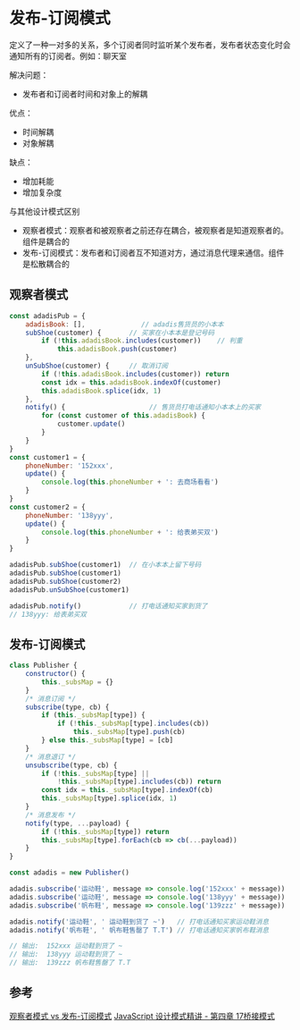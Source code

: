 # 发布-订阅模式
定义了一种一对多的关系，多个订阅者同时监听某个发布者，发布者状态变化时会通知所有的订阅者。例如：聊天室

解决问题：
- 发布者和订阅者时间和对象上的解耦

优点：
- 时间解耦
- 对象解耦

缺点：
- 增加耗能
- 增加复杂度

与其他设计模式区别
- 观察者模式：观察者和被观察者之前还存在耦合，被观察者是知道观察者的。组件是耦合的
- 发布-订阅模式：发布者和订阅者互不知道对方，通过消息代理来通信。组件是松散耦合的

## 观察者模式
```javascript
const adadisPub = {
    adadisBook: [],              // adadis售货员的小本本
    subShoe(customer) {       // 买家在小本本是登记号码
        if (!this.adadisBook.includes(customer))    // 判重
            this.adadisBook.push(customer)
    },
    unSubShoe(customer) {     // 取消订阅
        if (!this.adadisBook.includes(customer)) return
        const idx = this.adadisBook.indexOf(customer)
        this.adadisBook.splice(idx, 1)
    },
    notify() {                     // 售货员打电话通知小本本上的买家
        for (const customer of this.adadisBook) {
            customer.update()
        }
    }
}
const customer1 = {
    phoneNumber: '152xxx',
    update() {
        console.log(this.phoneNumber + ': 去商场看看')
    }
}
const customer2 = {
    phoneNumber: '138yyy',
    update() {
        console.log(this.phoneNumber + ': 给表弟买双')
    }
}

adadisPub.subShoe(customer1)  // 在小本本上留下号码
adadisPub.subShoe(customer1)
adadisPub.subShoe(customer2)
adadisPub.unSubShoe(customer1)

adadisPub.notify()            // 打电话通知买家到货了
// 138yyy: 给表弟买双
```

## 发布-订阅模式
```javascript
class Publisher {
    constructor() {
        this._subsMap = {}
    }
    /* 消息订阅 */
    subscribe(type, cb) {
        if (this._subsMap[type]) {
            if (!this._subsMap[type].includes(cb))
                this._subsMap[type].push(cb)
        } else this._subsMap[type] = [cb]
    }
    /* 消息退订 */
    unsubscribe(type, cb) {
        if (!this._subsMap[type] ||
            !this._subsMap[type].includes(cb)) return
        const idx = this._subsMap[type].indexOf(cb)
        this._subsMap[type].splice(idx, 1)
    }
    /* 消息发布 */
    notify(type, ...payload) {
        if (!this._subsMap[type]) return
        this._subsMap[type].forEach(cb => cb(...payload))
    }
}

const adadis = new Publisher()

adadis.subscribe('运动鞋', message => console.log('152xxx' + message))    // 订阅运动鞋
adadis.subscribe('运动鞋', message => console.log('138yyy' + message))
adadis.subscribe('帆布鞋', message => console.log('139zzz' + message))    // 订阅帆布鞋

adadis.notify('运动鞋', ' 运动鞋到货了 ~')   // 打电话通知买家运动鞋消息
adadis.notify('帆布鞋', ' 帆布鞋售罄了 T.T') // 打电话通知买家帆布鞋消息

// 输出:  152xxx 运动鞋到货了 ~
// 输出:  138yyy 运动鞋到货了 ~
// 输出:  139zzz 帆布鞋售罄了 T.T
```

## 参考
[观察者模式 vs 发布-订阅模式](https://www.zcfy.cc/article/observer-vs-pub-sub-pattern-hacker-noon)
[JavaScript 设计模式精讲 - 第四章 17桥接模式](http://www.imooc.com/read/38#catalog)
